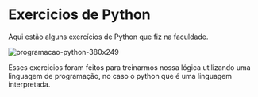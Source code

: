 # Exercicios de Python
Aqui estão alguns exercícios de Python que fiz na faculdade.


![programacao-python-380x249](https://user-images.githubusercontent.com/77176879/189551842-300f3e5f-bc65-4cce-a5a1-c78326597183.jpg)


Esses exercicios foram feitos para treinarmos nossa lógica utilizando uma linguagem de programação, no caso o python que é uma linguagem interpretada.
